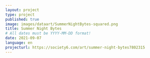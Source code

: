 ```yaml
---
layout: project
type: project
published: true
image: images/dataart/SummerNightBytes-squared.png
title: Summer Night Bytes
# All dates must be YYYY-MM-DD format!
date: 2021-09-07
language: en
projecturl: https://society6.com/art/summer-night-bytes7802315
---
```


